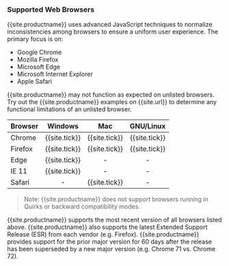 ### Supported Web Browsers

{{site.productname}} uses advanced JavaScript techniques to normalize inconsistencies among browsers to ensure a uniform user experience. The primary focus is on:
* Google Chrome
* Mozilla Firefox
* Microsoft Edge
* Microsoft Internet Explorer
* Apple Safari

{{site.productname}} may not function as expected on unlisted browsers. Try out the {{site.productname}} examples on {{site.url}} to determine any functional limitations of an unlisted browser.

|Browser | Windows       | Mac           | GNU/Linux     |
|--------|:-------------:|:-------------:|:-------------:|
|Chrome  | {{site.tick}} | {{site.tick}} | {{site.tick}} |
|Firefox | {{site.tick}} | {{site.tick}} | {{site.tick}} |
|Edge    | {{site.tick}} | -             | -             |
|IE 11   | {{site.tick}} | -             | -             |
|Safari  | -             | {{site.tick}} | -             |

> Note: {{site.productname}} does not support browsers running in Quirks or backward compatibility modes.

{{site.productname}} supports the most recent version of all browsers listed above. {{site.productname}} also supports the latest Extended Support Release (ESR) from each vendor (e.g. Firefox). {{site.productname}} provides support for the prior major version for 60 days after the release has been superseded by a new major version (e.g. Chrome 71 vs. Chrome 72).
